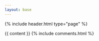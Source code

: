 ```yaml
---
layout: base
---
```


{% include header.html type="page" %}

<div class="container-md" role="main">
  <div class="row">
    <div class="col-sm offset-sm col-md offset-md col-xl offset-xl col-lg offset-lg">
      {{ content }}
      {% include comments.html %}
    </div>
  </div>
</div>
